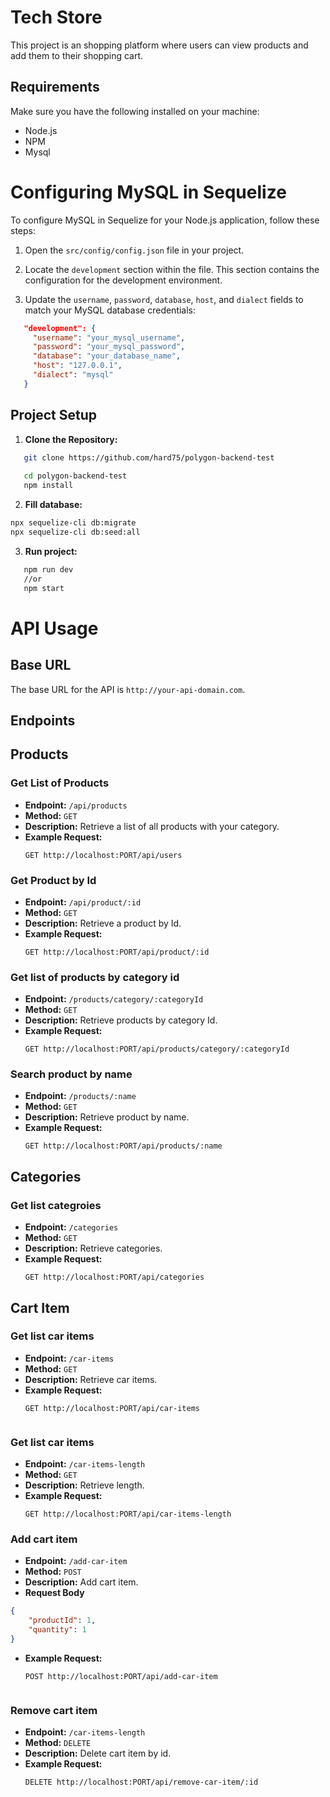 # Tech Store

This project is an shopping platform where users can view products and add them to their shopping cart.

## Requirements

Make sure you have the following installed on your machine:

- Node.js
- NPM
- Mysql

# Configuring MySQL in Sequelize

To configure MySQL in Sequelize for your Node.js application, follow these steps:

1. Open the `src/config/config.json` file in your project.

2. Locate the `development` section within the file. This section contains the configuration for the development environment.

3. Update the `username`, `password`, `database`, `host`, and `dialect` fields to match your MySQL database credentials:

```json
   "development": {
     "username": "your_mysql_username",
     "password": "your_mysql_password",
     "database": "your_database_name",
     "host": "127.0.0.1",
     "dialect": "mysql"
   }
```

## Project Setup

1. **Clone the Repository:**

```bash
   git clone https://github.com/hard75/polygon-backend-test
   
   cd polygon-backend-test
   npm install
```
2. **Fill database:**
```bash
npx sequelize-cli db:migrate
npx sequelize-cli db:seed:all
```

3. **Run project:**
```bash
   npm run dev 
   //or
   npm start
```

# API Usage

## Base URL

The base URL for the API is `http://your-api-domain.com`.

## Endpoints

## Products

### Get List of Products

- **Endpoint:** `/api/products`
- **Method:** `GET`
- **Description:** Retrieve a list of all products with your category.
- **Example Request:**
  ```http
  GET http://localhost:PORT/api/users

### Get Product by Id

- **Endpoint:** `/api/product/:id`
- **Method:** `GET`
- **Description:** Retrieve a product by Id.
- **Example Request:**
  ```http
  GET http://localhost:PORT/api/product/:id

### Get list of products by category id

- **Endpoint:** `/products/category/:categoryId`
- **Method:** `GET`
- **Description:** Retrieve products by category Id.
- **Example Request:**
  ```http
  GET http://localhost:PORT/api/products/category/:categoryId

### Search product by name

- **Endpoint:** `/products/:name`
- **Method:** `GET`
- **Description:** Retrieve product by name.
- **Example Request:**
  ```http
  GET http://localhost:PORT/api/products/:name

## Categories

### Get list categroies

- **Endpoint:** `/categories`
- **Method:** `GET`
- **Description:** Retrieve categories.
- **Example Request:**
  ```http
  GET http://localhost:PORT/api/categories

## Cart Item

### Get list car items

- **Endpoint:** `/car-items`
- **Method:** `GET`
- **Description:** Retrieve car items.
- **Example Request:**
  ```http
  GET http://localhost:PORT/api/car-items


### Get list car items

- **Endpoint:** `/car-items-length`
- **Method:** `GET`
- **Description:** Retrieve length.
- **Example Request:**
  ```http
  GET http://localhost:PORT/api/car-items-length

### Add cart item

- **Endpoint:** `/add-car-item`
- **Method:** `POST`
- **Description:** Add cart item.
- **Request Body**
```json
{
    "productId": 1,
    "quantity": 1
}
```
- **Example Request:**
  ```http
  POST http://localhost:PORT/api/add-car-item


### Remove cart item

- **Endpoint:** `/car-items-length`
- **Method:** `DELETE`
- **Description:** Delete cart item by id.
- **Example Request:**
  ```http
  DELETE http://localhost:PORT/api/remove-car-item/:id

